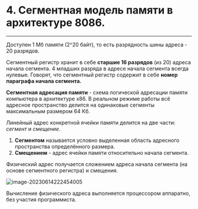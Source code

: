 # 4. Сегментная модель памяти в архитектуре 8086.

---



Доступен 1 Мб памяти (2^20 байт), то есть разрядность шины адреса - 20 разрядов.

Сегментный регистр хранит в себе __старшие 16 разрядов__ (из 20) адреса начала сегмента. 4 младших разряда в адресе начала сегмента всегда нулевые. Говорят, что сегментный регистр содержит в себе __номер параграфа начала сегмента.__

__Сегментная адресация памяти__ - схема логической адресации памяти компьютера в архитектуре x86. В реальном режиме работы всё адресное пространство делится на одинаковые сегменты максимальным размером 64 Кб.

Линейный адрес конкретной ячейки памяти делится на две части: *сегмент* и *смещение*.

1. **Сегментом** называется условно выделенная область адресного пространства определённого размера.
2. __Смещением__ - адрес ячейки памяти относительно начала сегмента.

Физический адрес получается сложением адреса начала сегмента (на основе сегментного регистра) и смещения.

![image-20230614222454005](C:\Users\nikitalystsev\AppData\Roaming\Typora\typora-user-images\image-20230614222454005.png)

Вычисление физического адреса выполняется процессором аппаратно, без участия программиста.